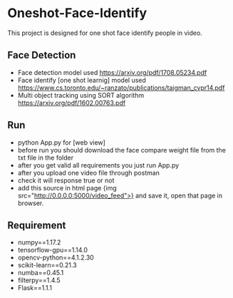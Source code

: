 # Oneshot-Face-Identify
This project is designed for one shot face identify people in video.

## Face Detection 
 - Face detection model used https://arxiv.org/pdf/1708.05234.pdf
 - Face identify [one shot learnig] model used https://www.cs.toronto.edu/~ranzato/publications/taigman_cvpr14.pdf
 - Multi object tracking using SORT algorithm https://arxiv.org/pdf/1602.00763.pdf
 
 ## Run 
  - python App.py for [web view]
  - before run you should download the face compare weight file from the txt file in the folder
  - after you get valid all requirements you just run App.py
  - after you upload one video file through postman
  - check it will response true or not
  - add this source in html page {img src="http://0.0.0.0:5000/video_feed">} and save it, open that page in browser.
  
 ## Requirement
  - numpy==1.17.2
  - tensorflow-gpu==1.14.0
  - opencv-python==4.1.2.30
  - scikit-learn==0.21.3
  - numba==0.45.1
  - filterpy==1.4.5
  - Flask==1.1.1
